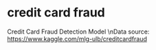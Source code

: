 # credit card fraud
Credit Card Fraud Detection Model
\nData source: https://www.kaggle.com/mlg-ulb/creditcardfraud
